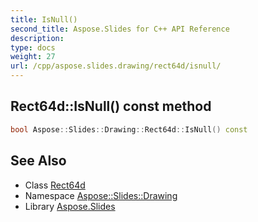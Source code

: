 ```yaml
---
title: IsNull()
second_title: Aspose.Slides for C++ API Reference
description: 
type: docs
weight: 27
url: /cpp/aspose.slides.drawing/rect64d/isnull/
---
```

## Rect64d::IsNull() const method




```cpp
bool Aspose::Slides::Drawing::Rect64d::IsNull() const
```

## See Also

* Class [Rect64d](./)
* Namespace [Aspose::Slides::Drawing](../)
* Library [Aspose.Slides](../../)